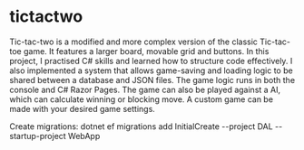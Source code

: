 # tictactwo
Tic-tac-two is a modified and more complex version of the classic Tic-tac-toe game. It features a larger board, movable grid and buttons. 
In this project, I practised C# skills and learned how to structure code effectively. 
I also implemented a system that allows game-saving and loading logic to be shared between a database and JSON files. The game logic runs in both the console and C# Razor Pages.
The game can also be played against a AI, which can calculate winning or blocking move. A custom game can be made with your desired game settings.

Create migrations: dotnet ef migrations add InitialCreate --project DAL --startup-project WebApp
